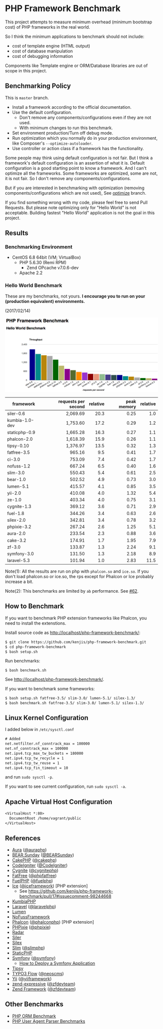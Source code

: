 # PHP Framework Benchmark

This project attempts to measure minimum overhead (minimum bootstrap cost) of PHP frameworks in the real world.

So I think the minimum applications to benchmark should not include:

* cost of template engine (HTML output)
* cost of database manipulation
* cost of debugging information

Components like Template engine or ORM/Database libraries are out of scope in this project.

## Benchmarking Policy

This is `master` branch.

* Install a framework according to the official documentation.
* Use the default configuration.
  * Don't remove any components/configurations even if they are not used.
  * With minimum changes to run this benchmark.
* Set environment production/Turn off debug mode.
* Run optimization which you normally do in your production environment, like Composer's `--optimize-autoloader`.
* Use controller or action class if a framework has the functionality.

Some people may think using default configuration is not fair. But I think a framework's default configuration is an assertion of what it is. Default configuration is a good starting point to know a framework. And I can't optimize all the frameworks. Some frameworks are optimized, some are not, it is not fair. So I don't remove any components/configurations.

But if you are interested in benchmarking with optimization (removing components/configurations which are not used), See [optimize](https://github.com/kenjis/php-framework-benchmark/tree/optimize) branch.

If you find something wrong with my code, please feel free to send Pull Requests. But please note optimizing only for "Hello World" is not acceptable. Building fastest "Hello World" application is not the goal in this project.

## Results

### Benchmarking Environment

* CentOS 6.8 64bit (VM; VirtualBox)
  * PHP 5.6.30 (Remi RPM)
    * Zend OPcache v7.0.6-dev
  * Apache 2.2

### Hello World Benchmark

These are my benchmarks, not yours. **I encourage you to run on your (production equivalent) environments.**

(2017/02/14)

![Benchmark Results Graph](img/php-framework-benchmark-20170214.png)

|framework          |requests per second|relative|peak memory|relative|
|-------------------|------------------:|-------:|----------:|-------:|
|siler-0.6          |           2,069.69|    20.3|       0.25|     1.0|
|kumbia-1.0-dev     |           1,753.60|    17.2|       0.29|     1.2|
|staticphp-0.9      |           1,665.28|    16.3|       0.27|     1.1|
|phalcon-2.0        |           1,618.39|    15.9|       0.26|     1.1|
|tipsy-0.10         |           1,376.97|    13.5|       0.32|     1.3|
|fatfree-3.5        |             965.16|     9.5|       0.41|     1.7|
|ci-3.0             |             753.09|     7.4|       0.42|     1.7|
|nofuss-1.2         |             667.24|     6.5|       0.40|     1.6|
|slim-3.0           |             550.43|     5.4|       0.61|     2.5|
|bear-1.0           |             502.52|     4.9|       0.73|     3.0|
|lumen-5.1          |             415.57|     4.1|       0.85|     3.5|
|yii-2.0            |             410.08|     4.0|       1.32|     5.4|
|ze-1.0             |             403.34|     4.0|       0.75|     3.1|
|cygnite-1.3        |             369.12|     3.6|       0.71|     2.9|
|fuel-1.8           |             344.26|     3.4|       0.63|     2.6|
|silex-2.0          |             342.81|     3.4|       0.78|     3.2|
|phpixie-3.2        |             267.24|     2.6|       1.25|     5.1|
|aura-2.0           |             233.54|     2.3|       0.88|     3.6|
|cake-3.2           |             174.91|     1.7|       1.95|     7.9|
|zf-3.0             |             133.87|     1.3|       2.24|     9.1|
|symfony-3.0        |             131.50|     1.3|       2.18|     8.9|
|laravel-5.3        |             101.94|     1.0|       2.83|    11.5|

Note(1): All the results are run on php with `phalcon.so` and `ice.so`. If you don't load phalcon.so or ice.so, the rps except for Phalcon or Ice probably increase a bit.

Note(2): This benchmarks are limited by `ab` performance. See [#62](https://github.com/kenjis/php-framework-benchmark/issues/62).

## How to Benchmark

If you want to benchmark PHP extension frameworks like Phalcon, you need to install the extenstions.

Install source code as <http://localhost/php-framework-benchmark/>:

~~~
$ git clone https://github.com/kenjis/php-framework-benchmark.git
$ cd php-framework-benchmark
$ bash setup.sh
~~~

Run benchmarks:

~~~
$ bash benchmark.sh
~~~

See <http://localhost/php-framework-benchmark/>.

If you want to benchmark some frameworks:

~~~
$ bash setup.sh fatfree-3.5/ slim-3.0/ lumen-5.1/ silex-1.3/
$ bash benchmark.sh fatfree-3.5/ slim-3.0/ lumen-5.1/ silex-1.3/
~~~

## Linux Kernel Configuration

I added below in `/etc/sysctl.conf`

~~~
# Added
net.netfilter.nf_conntrack_max = 100000
net.nf_conntrack_max = 100000
net.ipv4.tcp_max_tw_buckets = 180000
net.ipv4.tcp_tw_recycle = 1
net.ipv4.tcp_tw_reuse = 1
net.ipv4.tcp_fin_timeout = 10
~~~

and run `sudo sysctl -p`.

If you want to see current configuration, run `sudo sysctl -a`.

## Apache Virtual Host Configuration

~~~
<VirtualHost *:80>
  DocumentRoot /home/vagrant/public
</VirtualHost>
~~~

## References

* [Aura](http://auraphp.com/) ([@auraphp](https://twitter.com/auraphp))
* [BEAR.Sunday](https://bearsunday.github.io/) ([@BEARSunday](https://twitter.com/BEARSunday))
* [CakePHP](http://cakephp.org/) ([@cakephp](https://twitter.com/cakephp))
* [CodeIgniter](http://www.codeigniter.com/) ([@CodeIgniter](https://twitter.com/CodeIgniter))
* [Cygnite](http://www.cygniteframework.com/) ([@cygnitephp](https://twitter.com/cygnitephp))
* [FatFree](http://fatfreeframework.com/) ([@phpfatfree](https://twitter.com/phpfatfree))
* [FuelPHP](http://fuelphp.com/) ([@fuelphp](https://twitter.com/fuelphp))
* [Ice](http://www.iceframework.org/) ([@iceframework](https://twitter.com/iceframework)) [PHP extension]
  * See https://github.com/kenjis/php-framework-benchmark/pull/17#issuecomment-98244668
* [KumbiaPHP](https://github.com/KumbiaPHP/KumbiaPHP)
* [Laravel](http://laravel.com/) ([@laravelphp](https://twitter.com/laravelphp))
* [Lumen](http://lumen.laravel.com/)
* [NoFussFramework](http://www.nofussframework.com/)
* [Phalcon](http://phalconphp.com/) ([@phalconphp](https://twitter.com/phalconphp)) [PHP extension]
* [PHPixie](http://phpixie.com/) ([@phpixie](https://twitter.com/phpixie))
* [Radar](https://github.com/radarphp/Radar.Project)
* [Siler](https://github.com/leocavalcante/siler)
* [Silex](http://silex.sensiolabs.org/)
* [Slim](http://www.slimframework.com/) ([@slimphp](https://twitter.com/slimphp))
* [StaticPHP](https://github.com/gintsmurans/staticphp)
* [Symfony](http://symfony.com/) ([@symfony](https://twitter.com/symfony))
  * [How to Deploy a Symfony Application](http://symfony.com/doc/current/cookbook/deployment/tools.html)
* [Tipsy](http://tipsy.la)
* [TYPO3 Flow](http://flow.typo3.org/) ([@neoscms](https://twitter.com/neoscms))
* [Yii](http://www.yiiframework.com/) ([@yiiframework](https://twitter.com/yiiframework))
* [zend-expressive](https://github.com/zendframework/zend-expressive) ([@zfdevteam](https://twitter.com/zfdevteam))
* [Zend Framework](http://framework.zend.com/) ([@zfdevteam](https://twitter.com/zfdevteam))

## Other Benchmarks

* [PHP ORM Benchmark](https://github.com/kenjis/php-orm-benchmark)
* [PHP User Agent Parser Benchmarks](https://github.com/kenjis/user-agent-parser-benchmarks)
